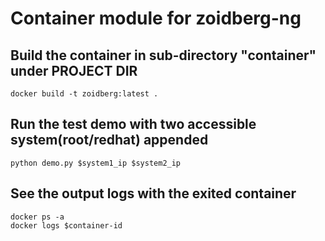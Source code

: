 # Container module for zoidberg-ng 

## Build the container in sub-directory "container" under PROJECT DIR
```
docker build -t zoidberg:latest .
```

## Run the test demo with two accessible system(root/redhat) appended
```
python demo.py $system1_ip $system2_ip
```

## See the output logs with the exited container
```
docker ps -a
docker logs $container-id
```
